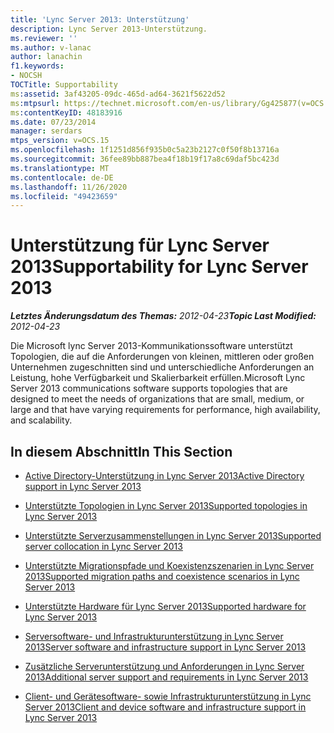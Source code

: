 ```yaml
---
title: 'Lync Server 2013: Unterstützung'
description: Lync Server 2013-Unterstützung.
ms.reviewer: ''
ms.author: v-lanac
author: lanachin
f1.keywords:
- NOCSH
TOCTitle: Supportability
ms:assetid: 3af43205-09dc-465d-ad64-3621f5622d52
ms:mtpsurl: https://technet.microsoft.com/en-us/library/Gg425877(v=OCS.15)
ms:contentKeyID: 48183916
ms.date: 07/23/2014
manager: serdars
mtps_version: v=OCS.15
ms.openlocfilehash: 1f1251d856f935b0c5a23b2127c0f50f8b13716a
ms.sourcegitcommit: 36fee89bb887bea4f18b19f17a8c69daf5bc423d
ms.translationtype: MT
ms.contentlocale: de-DE
ms.lasthandoff: 11/26/2020
ms.locfileid: "49423659"
---
```

# <a name="supportability-for-lync-server-2013"></a><span data-ttu-id="a5c19-103">Unterstützung für Lync Server 2013</span><span class="sxs-lookup"><span data-stu-id="a5c19-103">Supportability for Lync Server 2013</span></span>

<div data-xmlns="http://www.w3.org/1999/xhtml">

<div class="topic" data-xmlns="http://www.w3.org/1999/xhtml" data-msxsl="urn:schemas-microsoft-com:xslt" data-cs="https://msdn.microsoft.com/">

<div data-asp="https://msdn2.microsoft.com/asp">



</div>

<div id="mainSection">

<div id="mainBody"><span data-ttu-id="a5c19-104">

<span> </span></span><span class="sxs-lookup"><span data-stu-id="a5c19-104">

<span> </span></span></span>

<span data-ttu-id="a5c19-105">_**Letztes Änderungsdatum des Themas:** 2012-04-23_</span><span class="sxs-lookup"><span data-stu-id="a5c19-105">_**Topic Last Modified:** 2012-04-23_</span></span>

<span data-ttu-id="a5c19-106">Die Microsoft lync Server 2013-Kommunikationssoftware unterstützt Topologien, die auf die Anforderungen von kleinen, mittleren oder großen Unternehmen zugeschnitten sind und unterschiedliche Anforderungen an Leistung, hohe Verfügbarkeit und Skalierbarkeit erfüllen.</span><span class="sxs-lookup"><span data-stu-id="a5c19-106">Microsoft Lync Server 2013 communications software supports topologies that are designed to meet the needs of organizations that are small, medium, or large and that have varying requirements for performance, high availability, and scalability.</span></span>

<div>

## <a name="in-this-section"></a><span data-ttu-id="a5c19-107">In diesem Abschnitt</span><span class="sxs-lookup"><span data-stu-id="a5c19-107">In This Section</span></span>

  - [<span data-ttu-id="a5c19-108">Active Directory-Unterstützung in Lync Server 2013</span><span class="sxs-lookup"><span data-stu-id="a5c19-108">Active Directory support in Lync Server 2013</span></span>](lync-server-2013-active-directory-support.md)

  - [<span data-ttu-id="a5c19-109">Unterstützte Topologien in Lync Server 2013</span><span class="sxs-lookup"><span data-stu-id="a5c19-109">Supported topologies in Lync Server 2013</span></span>](lync-server-2013-supported-topologies.md)

  - [<span data-ttu-id="a5c19-110">Unterstützte Serverzusammenstellungen in Lync Server 2013</span><span class="sxs-lookup"><span data-stu-id="a5c19-110">Supported server collocation in Lync Server 2013</span></span>](lync-server-2013-supported-server-collocation.md)

  - [<span data-ttu-id="a5c19-111">Unterstützte Migrationspfade und Koexistenzszenarien in Lync Server 2013</span><span class="sxs-lookup"><span data-stu-id="a5c19-111">Supported migration paths and coexistence scenarios in Lync Server 2013</span></span>](lync-server-2013-supported-migration-paths-and-coexistence-scenarios.md)

  - [<span data-ttu-id="a5c19-112">Unterstützte Hardware für Lync Server 2013</span><span class="sxs-lookup"><span data-stu-id="a5c19-112">Supported hardware for Lync Server 2013</span></span>](lync-server-2013-supported-hardware.md)

  - [<span data-ttu-id="a5c19-113">Serversoftware- und Infrastrukturunterstützung in Lync Server 2013</span><span class="sxs-lookup"><span data-stu-id="a5c19-113">Server software and infrastructure support in Lync Server 2013</span></span>](lync-server-2013-server-software-and-infrastructure-support.md)

  - [<span data-ttu-id="a5c19-114">Zusätzliche Serverunterstützung und Anforderungen in Lync Server 2013</span><span class="sxs-lookup"><span data-stu-id="a5c19-114">Additional server support and requirements in Lync Server 2013</span></span>](lync-server-2013-additional-server-support-and-requirements.md)

  - [<span data-ttu-id="a5c19-115">Client- und Gerätesoftware- sowie Infrastrukturunterstützung in Lync Server 2013</span><span class="sxs-lookup"><span data-stu-id="a5c19-115">Client and device software and infrastructure support in Lync Server 2013</span></span>](lync-server-2013-client-and-device-software-and-infrastructure-support.md)

<span data-ttu-id="a5c19-116"></div>

</div>

<span> </span>

</div>

</div>

</span><span class="sxs-lookup"><span data-stu-id="a5c19-116"></div>

</div>

<span> </span>

</div>

</div>

</span></span></div>

